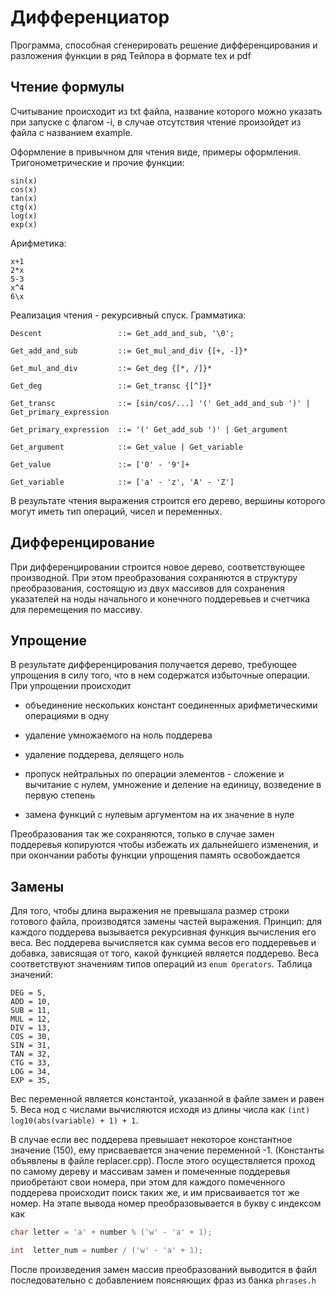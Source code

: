 # Дифференциатор

Программа, способная сгенерировать решение дифференцирования и разложения функции в ряд Тейлора в формате tex и pdf

## Чтение формулы

Считывание происходит из txt файла, название которого можно указать при запуске с флагом -i, в случае отсутствия чтение произойдет из файла с названием example.

Оформление в привычном для чтения виде, примеры оформления.
Тригонометрические и прочие функции:

```
sin(x)
cos(x)
tan(x)
ctg(x)
log(x)
exp(x)
```

Арифметика:
```
x+1
2*x
5-3
x^4
6\x
```
Реализация чтения - рекурсивный спуск. Грамматика:
```
Descent                 ::= Get_add_and_sub, '\0';

Get_add_and_sub         ::= Get_mul_and_div {[+, -]}*

Get_mul_and_div         ::= Get_deg {[*, /]}*

Get_deg                 ::= Get_transc {[^]}* 

Get_transc              ::= [sin/cos/...] '(' Get_add_and_sub ')' | Get_primary_expression

Get_primary_expression  ::= '(' Get_add_sub ')' | Get_argument

Get_argument            ::= Get_value | Get_variable

Get_value               ::= ['0' - '9']+ 

Get_variable            ::= ['a' - 'z', 'A' - 'Z'] 
```

В результате чтения выражения строится его дерево, вершины которого могут иметь тип операций, чисел и переменных.

## Дифференцирование

При дифференцировании строится новое дерево, соответствующее производной. При этом преобразования сохраняются в структуру преобразования, состоящую из двух массивов для сохранения указателей на ноды начального и конечного поддеревьев и счетчика для перемещения по массиву.

## Упрощение

В результате дифференцирования получается дерево, требующее упрощения в силу того, что в нем содержатся избыточные операции. При упрощении происходит

* объединение нескольких констант соединенных арифметическими операциями в одну

* удаление умножаемого на ноль поддерева

* удаление поддерева, делящего ноль

* пропуск нейтральных по операции элементов - сложение и вычитание с нулем, умножение и деление на единицу, возведение в первую степень

* замена функций с нулевым аргументом на их значение в нуле

Преобразования так же сохраняются, только в случае замен поддеревья копируются чтобы избежать их дальнейшего изменения, и при окончании работы функции упрощения память освобождается

## Замены

Для того, чтобы длина выражения не превышала размер строки готового файла, производятся замены частей выражения. Принцип: для каждого поддерева вызывается рекурсивная функция вычисления его веса. Вес поддерева вычисляется как сумма весов его поддеревьев и добавка, зависящая от того, какой функцией является поддерево. Веса соответствуют значениям типов операций из `enum Operators`. Таблица значений:

```
DEG = 5,
ADD = 10,
SUB = 11,
MUL = 12,
DIV = 13,
COS = 30,
SIN = 31,
TAN = 32,
CTG = 33,
LOG = 34,
EXP = 35,
```

Вес переменной является константой, указанной в файле замен и равен 5. Веса нод с числами вычисляются исходя из длины числа как `(int) log10(abs(variable) + 1) + 1`. 

В случае если вес поддерева превышает некоторое константное значение (150), ему присваевается значение переменной -1. (Константы объявлены в файле replacer.cpp). После этого осуществляется проход по самому дереву и массивам замен и помеченные поддеревья приобретают свои номера, при этом для каждого помеченного поддерева происходит поиск таких же, и им присваивается тот же номер. На этапе вывода номер преобразовывается в букву с индексом как 
```c++
char letter = 'a' + number % ('w' - 'a' + 1);

int  letter_num = number / ('w' - 'a' + 1);
```

После произведения замен массив преобразований выводится в файл последовательно с добавлением поясняющих фраз из банка `phrases.h`